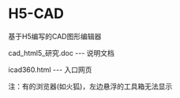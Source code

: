 # H5-CAD
基于H5编写的CAD图形编辑器

cad_html5_研究.doc  --- 说明文档

icad360.html  --- 入口网页


注：有的浏览器(如火狐)，左边悬浮的工具箱无法显示
